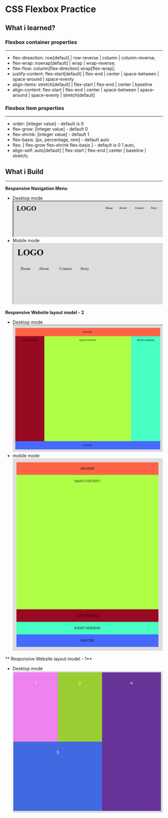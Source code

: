 # CSS Flexbox Practice

## What i learned?

### Flexbox container properties

---

-   flex-direaction: row[defaut] | row-reverse | column | column-reverse;
-   flex-wrap: nowrap[default] | wrap | wrap-reverse;
-   flex-flow: column[flex-direction] wrap[flex-wrap];
-   justify-content: flex-start[default] | flex-end | center | space-between | space-around | space-evenly
-   align-items: stretch[default] | flex-start | flex-end | center | baseline
-   align-content: flex-start | flex-end | center | space-between | space-around | space-evenly | stretch[default]

### Flexbox item properties

---

-   order: [integer value] - default is 0
-   flex-grow: [integer value] - default 0
-   flex-shrink: [integer value] - default 1
-   flex-basis: [px, percentage, rem] - default auto
-   flex: [ flex-grow flex-shrink flex-basis ] - default is 0 1 auto,
-   align-self: auto[default] | flex-start | flex-end | center | baseline | stretch;

## What i Build

---

**Responsive Navigation Menu**

-   Desktop mode ![](nav-desktop-version.png)
-   Mobile mode ![](nav-mobile.png)

**Responsive Website layout model - 2**

-   Desktop mode ![](Layout-2-desktop.png)
-   mobile mode ![](Layout-2-mobile.png)

** Responsive Website layout model - 1**

-   Desktop mode ![](layout-1-desktop.png)
